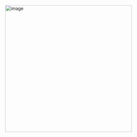 <img width="406" alt="image" src="https://github.com/user-attachments/assets/605878e0-5faa-4671-ac53-292a5d22283d">
